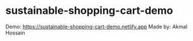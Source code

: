 ﻿# sustainable-shopping-cart-demo
Demo: https://sustainable-shopping-cart-demo.netlify.app 
Made by: Akmal Hossain
